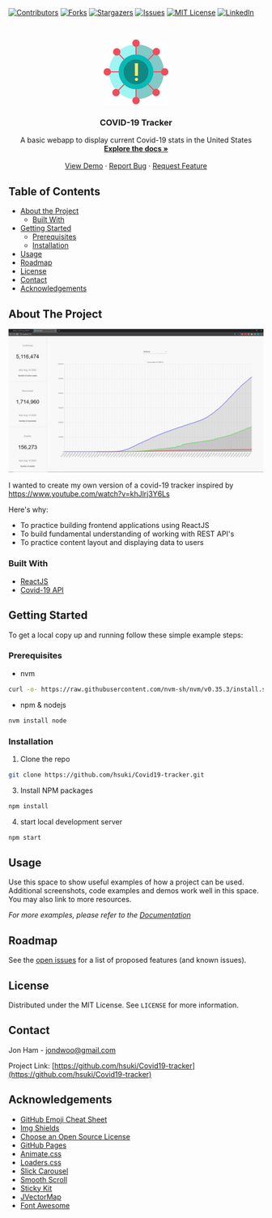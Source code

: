 <!--
*** Thanks for checking out this README Template. If you have a suggestion that would
*** make this better, please fork the repo and create a pull request or simply open
*** an issue with the tag "enhancement".
*** Thanks again! Now go create something AMAZING! :D
-->





<!-- PROJECT SHIELDS -->
<!--
*** I'm using markdown "reference style" links for readability.
*** Reference links are enclosed in brackets [ ] instead of parentheses ( ).
*** See the bottom of this document for the declaration of the reference variables
*** for contributors-url, forks-url, etc. This is an optional, concise syntax you may use.
*** https://www.markdownguide.org/basic-syntax/#reference-style-links
-->
[![Contributors][contributors-shield]][contributors-url]
[![Forks][forks-shield]][forks-url]
[![Stargazers][stars-shield]][stars-url]
[![Issues][issues-shield]][issues-url]
[![MIT License][license-shield]][license-url]
[![LinkedIn][linkedin-shield]][linkedin-url]



<!-- PROJECT LOGO -->
<br />
<p align="center">
  <a href="https://raw.githubusercontent.com/hsuki/Covid19-tracker/master/src/img/logo2.png">
    <img src="src/img/logo2.png" alt="Logo" width="128" height="128">
  </a>
  
  <h3 align="center">COVID-19 Tracker</h3>

  <p align="center">
    A basic webapp to display current Covid-19 stats in the United States
    <br />
    <a href="https://github.com/othneildrew/Best-README-Template"><strong>Explore the docs »</strong></a>
    <br />
    <br />
    <a href="https://cvd19-tracker.netlify.app/">View Demo</a>
    ·
    <a href="https://github.com/hsuki/Covid19-tracker/issues">Report Bug</a>
    ·
    <a href="https://github.com/hsuki/Covid19-tracker/issues">Request Feature</a>
  </p>
</p>



<!-- TABLE OF CONTENTS -->
## Table of Contents

* [About the Project](#about-the-project)
  * [Built With](#built-with)
* [Getting Started](#getting-started)
  * [Prerequisites](#prerequisites)
  * [Installation](#installation)
* [Usage](#usage)
* [Roadmap](#roadmap)
* [License](#license)
* [Contact](#contact)
* [Acknowledgements](#acknowledgements)



<!-- ABOUT THE PROJECT -->
## About The Project

![Covid-19 demo][product-screenshot]

I wanted to create my own version of a covid-19 tracker inspired by https://www.youtube.com/watch?v=khJlrj3Y6Ls

Here's why:
* To practice building frontend applications using ReactJS
* To build fundamental understanding of working with REST API's
* To practice content layout and displaying data to users

### Built With
* [ReactJS](https://reactjs.org/)
* [Covid-19 API](https://covidtracking.com/data/api)



<!-- GETTING STARTED -->
## Getting Started

To get a local copy up and running follow these simple example steps:

### Prerequisites
* nvm
```sh
curl -o- https://raw.githubusercontent.com/nvm-sh/nvm/v0.35.3/install.sh | bash
```

* npm & nodejs
```sh
nvm install node
```

### Installation

1. Clone the repo
```sh
git clone https://github.com/hsuki/Covid19-tracker.git
```
3. Install NPM packages
```sh
npm install
```
4. start local development server
```sh
npm start
```



<!-- USAGE EXAMPLES -->
## Usage

Use this space to show useful examples of how a project can be used. Additional screenshots, code examples and demos work well in this space. You may also link to more resources.

_For more examples, please refer to the [Documentation](https://example.com)_



<!-- ROADMAP -->
## Roadmap

See the [open issues](https://github.com/hsuki/Covid19-tracker/issues) for a list of proposed features (and known issues).



<!-- LICENSE -->
## License

Distributed under the MIT License. See `LICENSE` for more information.



<!-- CONTACT -->
## Contact

Jon Ham - jondwoo@gmail.com

Project Link: [https://github.com/hsuki/Covid19-tracker](https://github.com/hsuki/Covid19-tracker)



<!-- ACKNOWLEDGEMENTS -->
## Acknowledgements
* [GitHub Emoji Cheat Sheet](https://www.webpagefx.com/tools/emoji-cheat-sheet)
* [Img Shields](https://shields.io)
* [Choose an Open Source License](https://choosealicense.com)
* [GitHub Pages](https://pages.github.com)
* [Animate.css](https://daneden.github.io/animate.css)
* [Loaders.css](https://connoratherton.com/loaders)
* [Slick Carousel](https://kenwheeler.github.io/slick)
* [Smooth Scroll](https://github.com/cferdinandi/smooth-scroll)
* [Sticky Kit](http://leafo.net/sticky-kit)
* [JVectorMap](http://jvectormap.com)
* [Font Awesome](https://fontawesome.com)





<!-- MARKDOWN LINKS & IMAGES -->
<!-- https://www.markdownguide.org/basic-syntax/#reference-style-links -->
[contributors-shield]: https://img.shields.io/github/contributors/othneildrew/Best-README-Template.svg?style=flat-square
[contributors-url]: https://github.com/hsuki/Covid19-tracker/graphs/contributors
[forks-shield]: https://img.shields.io/github/forks/othneildrew/Best-README-Template.svg?style=flat-square
[forks-url]: https://github.com/hsuki/Covid19-tracker/network/members
[stars-shield]: https://img.shields.io/github/stars/othneildrew/Best-README-Template.svg?style=flat-square
[stars-url]: https://github.com/hsuki/Covid19-tracker/stargazers
[issues-shield]: https://img.shields.io/github/issues/othneildrew/Best-README-Template.svg?style=flat-square
[issues-url]: https://github.com/hsuki/Covid19-tracker/issues
[license-shield]: https://img.shields.io/github/license/othneildrew/Best-README-Template.svg?style=flat-square
[license-url]: https://github.com/othneildrew/Best-README-Template/blob/master/LICENSE.txt
[linkedin-shield]: https://img.shields.io/badge/-LinkedIn-black.svg?style=flat-square&logo=linkedin&colorB=555
[linkedin-url]: https://www.linkedin.com/feed/?trk=homepage-basic_google-one-tap-submit
[product-screenshot]: src/img/covid-tracker-demo.png
